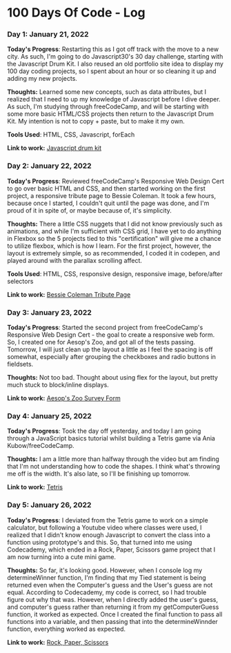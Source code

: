 # 100 Days Of Code - Log

### Day 1: January 21, 2022 

**Today's Progress**: Restarting this as I got off track with the move to a new city. As such, I'm going to do Javascript30's 30 day challenge, starting with the Javascript Drum Kit. I also reused an old portfolio site idea to display my 100 day coding projects, so I spent about an hour or so cleaning it up and adding my new projects.

**Thoughts:** Learned some new concepts, such as data attributes, but I realized that I need to up my knowledge of Javascript before I dive deeper. As such, I'm studying through freeCodeCamp, and will be starting with some more basic HTML/CSS projects then return to the Javascript Drum Kit. My intention is not to copy + paste, but to make it my own.

**Tools Used**: HTML, CSS, Javascript, forEach

**Link to work:** [Javascript drum kit](http://www.example.com)

### Day 2: January 22, 2022

**Today's Progress**: Reviewed freeCodeCamp's Responsive Web Design Cert to go over basic HTML and CSS, and then started working on the first project, a responsive tribute page to Bessie Coleman. It took a few hours, because once I started, I couldn't quit until the page was done, and I'm proud of it in spite of, or maybe because of, it's simplicity. 

**Thoughts:** There a little CSS nuggets that I did not know previously such as animations, and while I'm sufficient with CSS grid, I have yet to do anything in Flexbox so the 5 projects tied to this "certification" will give me a chance to utilize flexbox, which is how I learn. For the first project, however, the layout is extremely simple, so as recommended, I coded it in codepen, and played around with the parallax scrolling affect.

**Tools Used**: HTML, CSS, responsive design, responsive image, before/after selectors

**Link to work:** [Bessie Coleman Tribute Page](https://codepen.io/gtmaster2022/full/bGoXVvY)

### Day 3: January 23, 2022

**Today's Progress**: Started the second project from freeCodeCamp's Responsive Web Design Cert - the goal to create a responsive web form. So, I created one for Aesop's Zoo, and got all of the tests passing. Tomorrow, I will just clean up the layout a little as I feel the spacing is off somewhat, especially after grouping the checkboxes and radio buttons in fieldsets. 

**Thoughts:** Not too bad. Thought about using flex for the layout, but pretty much stuck to block/inline displays. 

**Link to work:** [Aesop's Zoo Survey Form](https://codepen.io/gtmaster2022/full/JjrgvVJ)

### Day 4: January 25, 2022

**Today's Progress**: Took the day off yesterday, and today I am going through a JavaScript basics tutorial whilst building a Tetris game via Ania Kubow/freeCodeCamp. 

**Thoughts:** I am a little more than halfway through the video but am finding that I'm not understanding how to code the shapes. I think what's throwing me off is the width. It's also late, so I'll be finishing up tomorrow. 

**Link to work:** [Tetris](https://codepen.io/gtmaster2022/full/ZEaEzJW)

### Day 5: January 26, 2022

**Today's Progress**: I deviated from the Tetris game to work on a simple calculator, but following a Youtube video where classes were used, I realized that I didn't know enough Javascript to convert the class into a function using prototype's and this. So, that turned into me using Codecademy, which ended in a Rock, Paper, Scissors game project that I am now turning into a cute mini game. 

**Thoughts:** So far, it's looking good. However, when I console log my determineWinner function, I'm finding that my Tied statement is being returned even when the Computer's guess and the User's guess are not equal. According to Codecademy, my code is correct, so I had trouble figure out why that was. However, when I directly added the user's guess, and computer's guess rather than returning it from my getComputerGuess function, it worked as expected. Once I created the final function to pass all functions into a variable, and then passing that into the determineWinnder function, everything worked as expected.

**Link to work:** [Rock, Paper, Scissors](https://codepen.io/gtmaster2022/full/KKyKGQP)


